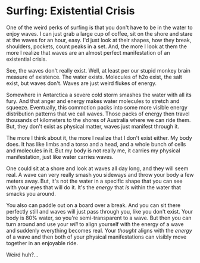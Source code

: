 # Surfing: Existential Crisis

One of the weird perks of surfing is that you don't have to be in the water to
enjoy waves. I can just grab a large cup of coffee, sit on the shore and stare
at the waves for an hour, easy. I'd just look at their shapes, how they break,
shoulders, pockets, count peaks in a set. And, the more I look at them the more
I realize that waves are an almost perfect manifestation of an existential crisis.

See, the waves don't really exist. Well, at least per our stupid monkey brain
measure of existence. The water exists. Molecules of h2o exist, the salt exist,
but waves don't. Waves are just weird flukes of energy.

Somewhere in Antarctica a severe cold storm smashes the water with all its fury.
And that anger and energy makes water molecules to stretch and squeeze. Eventually,
this commotion packs into some more visible energy distribution patterns that
we call waves. Those packs of energy then travel thousands of kilometers to the
shores of Australia where we can ride them. But, they don't exist as physical
matter, waves just manifest through it.

The more I think about it, the more I realize that I don't exist either. My body
does. It has like limbs and a torso and a head, and a whole bunch of cells and
molecules in it. But my body is not really me, it carries my physical manifestation,
just like water carries waves.

One could sit at a shore and look at waves all day long, and they will seem real.
A wave can very really smash you sideways and throw your body a few meters away.
But, it's not the water in a specific shape that you can see with your eyes that
will do it. It's the _energy_ that _is_ within the water that smacks you around.

You also can paddle out on a board over a break. And you can sit there perfectly
still and waves will just pass through you, like you don't exist. Your body is
80% water, so you're semi-transparent to a wave. But then you can turn around
and use your _will_ to align yourself with the energy of a wave and suddenly
everything becomes real. Your _thought_ aligns with the _energy_ of a wave and
then both of your physical manifestations can visibly move together in an enjoyable
ride.

Weird huh?...
